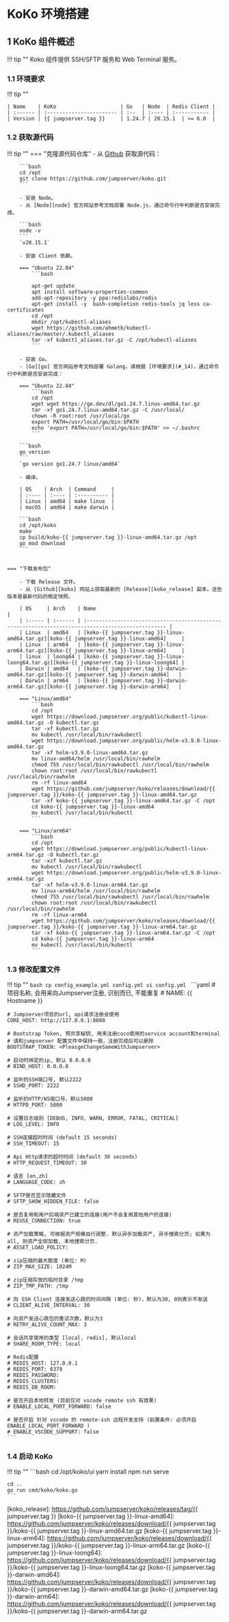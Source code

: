 # KoKo 环境搭建
## 1 KoKo 组件概述
!!! tip ""
    Koko 组件提供 SSH/SFTP 服务和 Web Terminal 服务。

### 1.1 环境要求
!!! tip ""

    | Name    | KoKo                     | Go   | Node  | Redis Client |
    | :------ | :----------------------- | :--  | :---- | :----------- |
    | Version | {{ jumpserver.tag }}     | 1.24.7 | 20.15.1  | >= 6.0  |

### 1.2 获取源代码
!!! tip ""
    === "克隆源代码仓库"
        - 从 [Github][koko] 获取源代码：

        ```bash
        cd /opt
        git clone https://github.com/jumpserver/koko.git
        ```

        - 安装 Node。
        - 从 [Node][node] 官方网站参考文档部署 Node.js，通过命令行中判断是否安装完成。

        ```bash
        node -v
        ```
        `v20.15.1`

        - 安装 Client 依赖。

        === "Ubuntu 22.04"
            ```bash
            
            apt-get update
            apt install software-properties-common
            add-apt-repository -y ppa:redislabs/redis
            apt-get install -y  bash-completion redis-tools jq less ca-certificates
            cd /opt
            mkdir /opt/kubectl-aliases
            wget https://github.com/ahmetb/kubectl-aliases/raw/master/.kubectl_aliases
            tar -xf kubectl_aliases.tar.gz -C /opt/kubectl-aliases
            ```

        - 安装 Go。
        - [Go][go] 官方网站参考文档部署 Golang，请根据 [环境要求](#_14)，通过命令行中判断是否安装完成：

        === "Ubuntu 22.04"
            ```bash
            cd /opt
            wget wget https://go.dev/dl/go1.24.7.linux-amd64.tar.gz
            tar -xf go1.24.7.linux-amd64.tar.gz -C /usr/local/
            chown -R root:root /usr/local/go
            export PATH=/usr/local/go/bin:$PATH
            echo 'export PATH=/usr/local/go/bin:$PATH' >> ~/.bashrc
            ```

        ```bash
        go version
        ```
        `go version go1.24.7 linux/amd64`

        - 编译。

        | OS    | Arch  | Command     |
        | :---- | :---- | :---------- |
        | Linux | amd64 | make linux  |
        | macOS | amd64 | make darwin |

        ```bash
        cd /opt/koko
        make
        cp build/koko-{{ jumpserver.tag }}-linux-amd64.tar.gz /opt
        go mod download
        ```


    === "下载发布包"

        - 下载 Release 文件。
        - 从 [Github][koko] 网站上获取最新的 [Release][koko_release] 副本。这些版本是最新代码的稳定快照。

        | OS     | Arch    | Name                                                                                              |
        | :----- | :------ | :------------------------------------------------------------------------------------------------ |
        | Linux  | amd64   | [koko-{{ jumpserver.tag }}-linux-amd64.tar.gz][koko-{{ jumpserver.tag }}-linux-amd64]     |
        | Linux  | arm64   | [koko-{{ jumpserver.tag }}-linux-arm64.tar.gz][koko-{{ jumpserver.tag }}-linux-arm64]     |
        | linux  | loong64 | [koko-{{ jumpserver.tag }}-linux-loong64.tar.gz][koko-{{ jumpserver.tag }}-linux-loong64] |
        | Darwin | amd64   | [koko-{{ jumpserver.tag }}-darwin-amd64.tar.gz][koko-{{ jumpserver.tag }}-darwin-amd64]   |
        | Darwin | arm64   | [koko-{{ jumpserver.tag }}-darwin-arm64.tar.gz][koko-{{ jumpserver.tag }}-darwin-arm64]   |

        === "Linux/amd64"
            ```bash
            cd /opt
            wget https://download.jumpserver.org/public/kubectl-linux-amd64.tar.gz -O kubectl.tar.gz
            tar -xf kubectl.tar.gz
            mv kubectl /usr/local/bin/rawkubectl
            wget https://download.jumpserver.org/public/helm-v3.9.0-linux-amd64.tar.gz
            tar -xf helm-v3.9.0-linux-amd64.tar.gz
            mv linux-amd64/helm /usr/local/bin/rawhelm
            chmod 755 /usr/local/bin/rawkubectl /usr/local/bin/rawhelm
            chown root:root /usr/local/bin/rawkubectl /usr/local/bin/rawhelm
            rm -rf linux-amd64
            wget https://github.com/jumpserver/koko/releases/download/{{ jumpserver.tag }}/koko-{{ jumpserver.tag }}-linux-amd64.tar.gz
            tar -xf koko-{{ jumpserver.tag }}-linux-amd64.tar.gz -C /opt
            cd koko-{{ jumpserver.tag }}-linux-amd64
            mv kubectl /usr/local/bin/kubectl
            ```

        === "Linux/arm64"
            ```bash
            cd /opt
            wget https://download.jumpserver.org/public/kubectl-linux-arm64.tar.gz -O kubectl.tar.gz
            tar -xzf kubectl.tar.gz
            mv kubectl /usr/local/bin/rawkubectl
            wget https://download.jumpserver.org/public/helm-v3.9.0-linux-arm64.tar.gz
            tar -xf helm-v3.9.0-linux-arm64.tar.gz
            mv linux-arm64/helm /usr/local/bin/rawhelm
            chmod 755 /usr/local/bin/rawkubectl /usr/local/bin/rawhelm
            chown root:root /usr/local/bin/rawkubectl /usr/local/bin/rawhelm
            rm -rf linux-arm64
            wget https://github.com/jumpserver/koko/releases/download/{{ jumpserver.tag }}/koko-{{ jumpserver.tag }}-linux-arm64.tar.gz
            tar -xf koko-{{ jumpserver.tag }}-linux-arm64.tar.gz -C /opt
            cd koko-{{ jumpserver.tag }}-linux-arm64
            mv kubectl /usr/local/bin/kubectl
            ```

### 1.3 修改配置文件
!!! tip ""
    ```bash
    cp config_example.yml config.yml
    vi config.yml
    ```
    ```yaml
    # 项目名称, 会用来向Jumpserver注册, 识别而已, 不能重复
    # NAME: {{ Hostname }}

    # Jumpserver项目的url, api请求注册会使用
    CORE_HOST: http://127.0.0.1:8080

    # Bootstrap Token, 预共享秘钥, 用来注册coco使用的service account和terminal
    # 请和jumpserver 配置文件中保持一致，注册完成后可以删除
    BOOTSTRAP_TOKEN: <PleasgeChangeSameWithJumpserver>

    # 启动时绑定的ip, 默认 0.0.0.0
    # BIND_HOST: 0.0.0.0

    # 监听的SSH端口号, 默认2222
    # SSHD_PORT: 2222

    # 监听的HTTP/WS端口号，默认5000
    # HTTPD_PORT: 5000

    # 设置日志级别 [DEBUG, INFO, WARN, ERROR, FATAL, CRITICAL]
    # LOG_LEVEL: INFO

    # SSH连接超时时间 (default 15 seconds)
    # SSH_TIMEOUT: 15

    # Api Http请求的超时时间 (default 30 seconds)
    # HTTP_REQUEST_TIMEOUT: 30

    # 语言 [en,zh]
    # LANGUAGE_CODE: zh

    # SFTP是否显示隐藏文件
    # SFTP_SHOW_HIDDEN_FILE: false

    # 是否复用和用户后端资产已建立的连接(用户不会复用其他用户的连接)
    # REUSE_CONNECTION: true

    # 资产加载策略, 可根据资产规模自行调整. 默认异步加载资产, 异步搜索分页; 如果为all, 则资产全部加载, 本地搜索分页.
    # ASSET_LOAD_POLICY:

    # zip压缩的最大额度 (单位: M)
    # ZIP_MAX_SIZE: 1024M

    # zip压缩存放的临时目录 /tmp
    # ZIP_TMP_PATH: /tmp

    # 向 SSH Client 连接发送心跳的时间间隔 (单位: 秒)，默认为30, 0则表示不发送
    # CLIENT_ALIVE_INTERVAL: 30

    # 向资产发送心跳包的重试次数，默认为3
    # RETRY_ALIVE_COUNT_MAX: 3

    # 会话共享使用的类型 [local, redis], 默认local
    # SHARE_ROOM_TYPE: local

    # Redis配置
    # REDIS_HOST: 127.0.0.1
    # REDIS_PORT: 6379
    # REDIS_PASSWORD:
    # REDIS_CLUSTERS:
    # REDIS_DB_ROOM:

    # 是否开启本地转发 (目前仅对 vscode remote ssh 有效果)
    # ENABLE_LOCAL_PORT_FORWARD: false

    # 是否开启 针对 vscode 的 remote-ssh 远程开发支持 (前置条件: 必须开启 ENABLE_LOCAL_PORT_FORWARD )
    # ENABLE_VSCODE_SUPPORT: false
    ```

### 1.4 启动 KoKo
!!! tip ""
    ```bash
    cd /opt/koko/ui
    yarn install
    npm run serve

    cd ..
    go run cmd/koko/koko.go
    ```

[koko]: https://github.com/jumpserver/koko
[node]: https://nodejs.org/
[go]: https://golang.google.cn/
[koko_release]: https://github.com/jumpserver/koko/releases/tag/{{ jumpserver.tag }}
[koko-{{ jumpserver.tag }}-linux-amd64]: https://github.com/jumpserver/koko/releases/download/{{ jumpserver.tag }}/koko-{{ jumpserver.tag }}-linux-amd64.tar.gz
[koko-{{ jumpserver.tag }}-linux-arm64]: https://github.com/jumpserver/koko/releases/download/{{ jumpserver.tag }}/koko-{{ jumpserver.tag }}-linux-arm64.tar.gz
[koko-{{ jumpserver.tag }}-linux-loong64]: https://github.com/jumpserver/koko/releases/download/{{ jumpserver.tag }}/koko-{{ jumpserver.tag }}-linux-loong64.tar.gz
[koko-{{ jumpserver.tag }}-darwin-amd64]: https://github.com/jumpserver/koko/releases/download/{{ jumpserver.tag }}/koko-{{ jumpserver.tag }}-darwin-amd64.tar.gz
[koko-{{ jumpserver.tag }}-darwin-arm64]: https://github.com/jumpserver/koko/releases/download/{{ jumpserver.tag }}/koko-{{ jumpserver.tag }}-darwin-arm64.tar.gz
